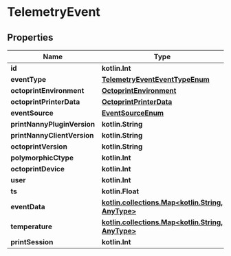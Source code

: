 
# TelemetryEvent

## Properties
Name | Type | Description | Notes
------------ | ------------- | ------------- | -------------
**id** | **kotlin.Int** |  |  [readonly]
**eventType** | [**TelemetryEventEventTypeEnum**](TelemetryEventEventTypeEnum.md) |  | 
**octoprintEnvironment** | [**OctoprintEnvironment**](OctoprintEnvironment.md) |  | 
**octoprintPrinterData** | [**OctoprintPrinterData**](OctoprintPrinterData.md) |  | 
**eventSource** | [**EventSourceEnum**](EventSourceEnum.md) |  |  [readonly]
**printNannyPluginVersion** | **kotlin.String** |  | 
**printNannyClientVersion** | **kotlin.String** |  | 
**octoprintVersion** | **kotlin.String** |  | 
**polymorphicCtype** | **kotlin.Int** |  |  [readonly]
**octoprintDevice** | **kotlin.Int** |  | 
**user** | **kotlin.Int** |  |  [readonly]
**ts** | **kotlin.Float** |  |  [optional]
**eventData** | [**kotlin.collections.Map&lt;kotlin.String, AnyType&gt;**](AnyType.md) |  |  [optional]
**temperature** | [**kotlin.collections.Map&lt;kotlin.String, AnyType&gt;**](AnyType.md) |  |  [optional]
**printSession** | **kotlin.Int** |  |  [optional]



